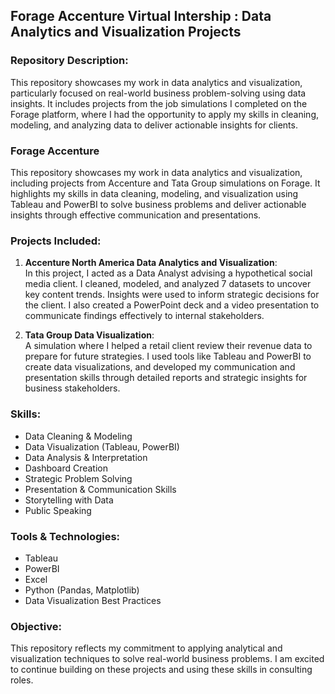 ## Forage Accenture Virtual Intership : Data Analytics and Visualization Projects

### Repository Description:
This repository showcases my work in data analytics and visualization, particularly focused on real-world business problem-solving using data insights. It includes projects from the job simulations I completed on the Forage platform, where I had the opportunity to apply my skills in cleaning, modeling, and analyzing data to deliver actionable insights for clients.

### Forage Accenture
This repository showcases my work in data analytics and visualization, including projects from Accenture and Tata Group simulations on Forage. It highlights my skills in data cleaning, modeling, and visualization using Tableau and PowerBI to solve business problems and deliver actionable insights through effective communication and presentations.

### Projects Included:
1. **Accenture North America Data Analytics and Visualization**:  
   In this project, I acted as a Data Analyst advising a hypothetical social media client. I cleaned, modeled, and analyzed 7 datasets to uncover key content trends. Insights were used to inform strategic decisions for the client. I also created a PowerPoint deck and a video presentation to communicate findings effectively to internal stakeholders.

2. **Tata Group Data Visualization**:  
   A simulation where I helped a retail client review their revenue data to prepare for future strategies. I used tools like Tableau and PowerBI to create data visualizations, and developed my communication and presentation skills through detailed reports and strategic insights for business stakeholders.

### Skills:
- Data Cleaning & Modeling
- Data Visualization (Tableau, PowerBI)
- Data Analysis & Interpretation
- Dashboard Creation
- Strategic Problem Solving
- Presentation & Communication Skills
- Storytelling with Data
- Public Speaking

### Tools & Technologies:
- Tableau
- PowerBI
- Excel
- Python (Pandas, Matplotlib)
- Data Visualization Best Practices

### Objective:
This repository reflects my commitment to applying analytical and visualization techniques to solve real-world business problems. I am excited to continue building on these projects and using these skills in consulting roles.
